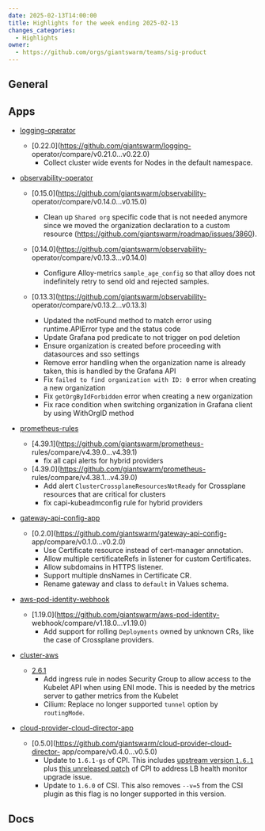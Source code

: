 ```yaml
---
date: 2025-02-13T14:00:00
title: Highlights for the week ending 2025-02-13
changes_categories:
  - Highlights
owner:
  - https://github.com/orgs/giantswarm/teams/sig-product
---
```


## General

<!-- This where BREAKING CHANGES ARE HIGHLIGHTED -->

## Apps

- [logging-operator](https://github.com/giantswarm/logging-operator) 
  - [0.22.0](https://github.com/giantswarm/logging-
operator/compare/v0.21.0...v0.22.0) 
      * Collect cluster wide events for Nodes in the default namespace.
- [observability-operator](https://github.com/giantswarm/observability-operator) 
  - [0.15.0](https://github.com/giantswarm/observability-
operator/compare/v0.14.0...v0.15.0) 
      * Clean up `Shared org` specific code that is not needed anymore since we moved the organization declaration to a custom resource (https://github.com/giantswarm/roadmap/issues/3860).
  - [0.14.0](https://github.com/giantswarm/observability-
operator/compare/v0.13.3...v0.14.0) 
      * Configure Alloy-metrics `sample_age_config` so that alloy does not indefinitely retry to send old and rejected samples. 


  - [0.13.3](https://github.com/giantswarm/observability-
operator/compare/v0.13.2...v0.13.3) 
      * Updated the notFound method to match error using runtime.APIError type and the status code
      * Update Grafana pod predicate to not trigger on pod deletion
      * Ensure organization is created before proceeding with datasources and sso settings
      * Remove error handling when the organization name is already taken, this is handled by the Grafana API
      * Fix `failed to find organization with ID: 0` error when creating a new organization
      * Fix `getOrgByIdForbidden` error when creating a new organization
      * Fix race condition when switching organization in Grafana client by using WithOrgID method 


- [prometheus-rules](https://github.com/giantswarm/prometheus-rules) 
  - [4.39.1](https://github.com/giantswarm/prometheus-
rules/compare/v4.39.0...v4.39.1) 
      * fix all capi alerts for hybrid providers
  - [4.39.0](https://github.com/giantswarm/prometheus-
rules/compare/v4.38.1...v4.39.0) 
      * Add alert `ClusterCrossplaneResourcesNotReady` for Crossplane resources that are critical for clusters
      * fix capi-kubeadmconfig rule for hybrid providers 


- [gateway-api-config-app](https://github.com/giantswarm/gateway-api-config-app) 
  - [0.2.0](https://github.com/giantswarm/gateway-api-config-
app/compare/v0.1.0...v0.2.0) 
      * Use Certificate resource instead of cert-manager annotation.
      * Allow multiple certificateRefs in listener for custom Certificates.
      * Allow subdomains in HTTPS listener.
      * Support multiple dnsNames in Certificate CR.
      * Rename gateway and class to `default` in Values schema.
- [aws-pod-identity-webhook](https://github.com/giantswarm/aws-pod-identity-webhook) 
  - [1.19.0](https://github.com/giantswarm/aws-pod-identity-
webhook/compare/v1.18.0...v1.19.0) 
      * Add support for rolling `Deployments` owned by unknown CRs, like the case of Crossplane providers.
- [cluster-aws](https://github.com/giantswarm/cluster-aws) 
  - [2.6.1](https://github.com/giantswarm/cluster-aws/compare/v2.6.0...v2.6.1) 
      * Add ingress rule in nodes Security Group to allow access to the Kubelet API when using ENI mode. This is needed by the metrics server to gather metrics from the Kubelet
      * Cilium: Replace no longer supported `tunnel` option by `routingMode`.
- [cloud-provider-cloud-director-app](https://github.com/giantswarm/cloud-provider-cloud-director-app) 
  - [0.5.0](https://github.com/giantswarm/cloud-provider-cloud-director-
app/compare/v0.4.0...v0.5.0) 
      * Update to `1.6.1-gs` of CPI. This includes [upstream version `1.6.1`](https://github.com/vmware/cloud-provider-for-cloud-director/releases/tag/1.6.1) plus [this unreleased patch](https://github.com/vmware/cloud-provider-for-cloud-director/pull/376) of CPI to address LB health monitor upgrade issue.
      * Update to `1.6.0` of CSI. This also removes `--v=5` from the CSI plugin as this flag is no longer supported in this version.

## Docs

<!-- FER is filling this one -->
